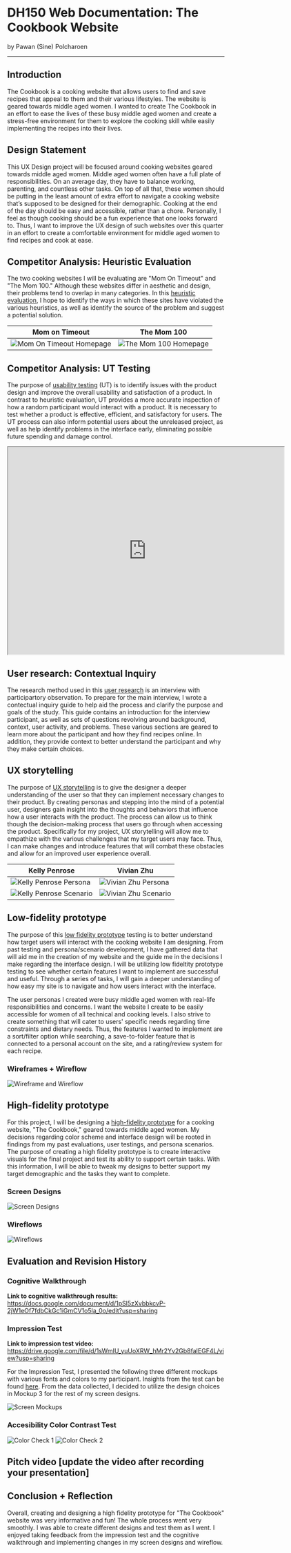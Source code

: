 # DH150 Web Documentation: The Cookbook Website
by Pawan (Sine) Polcharoen

---

## Introduction
The Cookbook is a cooking website that allows users to find and save recipes that appeal to them and their various lifestyles. The website is geared towards middle aged women. I wanted to create The Cookbook in an effort to ease the lives of these busy middle aged women and create a stress-free environment for them to explore the cooking skill while easily implementing the recipes into their lives.

## Design Statement
This UX Design project will be focused around cooking websites geared towards middle aged women. Middle aged women often have a full plate of responsibilities. On an average day, they have to balance working, parenting, and countless other tasks. On top of all that, these women should be putting in the least amount of extra effort to navigate a cooking website that’s supposed to be designed for their demographic. Cooking at the end of the day should be easy and accessible, rather than a chore. Personally, I feel as though cooking should be a fun experience that one looks forward to. Thus, I want to improve the UX design of such websites over this quarter in an effort to create a comfortable environment for middle aged women to find recipes and cook at ease.

## Competitor Analysis: Heuristic Evaluation
The two cooking websites I will be evaluating are "Mom On Timeout" and "The Mom 100." Although these websites differ in aesthetic and design, their problems tend to overlap in many categories. In this [heuristic evaluation](https://github.com/spolcharoen/DH150-PawanPolcharoen), I hope to identify the ways in which these sites have violated the various heuristics, as well as identify the source of the problem and suggest a potential solution. 

Mom on Timeout | The Mom 100
------------ | -------------
![Mom On Timeout Homepage](../website1.png) | ![The Mom 100 Homepage](../website2.png)

## Competitor Analysis: UT Testing
The purpose of [usability testing](https://github.com/spolcharoen/DH150-PawanPolcharoen/tree/main/Assignment2) (UT) is to identify issues with the product design and improve the overall usability and satisfaction of a product. In contrast to heuristic evaluation, UT provides a more accurate inspection of how a random participant would interact with a product. It is necessary to test whether a product is effective, efficient, and satisfactory for users. The UT process can also inform potential users about the unreleased project, as well as help identify problems in the interface early, eliminating possible future spending and damage control.

<iframe src="https://drive.google.com/file/d/1CsEw-kOSkRd8WgQfCtnYe3IyIFX3RVCZ/preview" width="640" height="480"></iframe>

## User research: Contextual Inquiry
The research method used in this [user research](https://github.com/spolcharoen/DH150-PawanPolcharoen/tree/main/Assignment4) is an interview with participartory observation. To prepare for the main interview, I wrote a contectual inquiry guide to help aid the process and clarify the purpose and goals of the study. This guide contains an introduction for the interview participant, as well as sets of questions revolving around background, context, user activity, and problems. These various sections are geared to learn more about the participant and how they find recipes online. In addition, they provide context to better understand the participant and why they make certain choices.

## UX storytelling
The purpose of [UX storytelling](https://github.com/spolcharoen/DH150-PawanPolcharoen/tree/main/Assignment5) is to give the designer a deeper understanding of the user so that they can implement necessary changes to their product. By creating personas and stepping into the mind of a potential user, designers gain insight into the thoughts and behaviors that influence how a user interacts with the product. The process can allow us to think though the decision-making process that users go through when accessing the product. Specifically for my project, UX storytelling will allow me to empathize with the various challenges that my target users may face. Thus, I can make changes and introduce features that will combat these obstacles and allow for an improved user experience overall.

Kelly Penrose | Vivian Zhu
------------ | -------------
![Kelly Penrose Persona](../kellypersona.png) | ![Vivian Zhu Persona](../vivianzhu.png)
![Kelly Penrose Scenario](../kellyscenario.png) | ![Vivian Zhu Scenario](../vivianscenario.png)

## Low-fidelity prototype
The purpose of this [low fidelity prototype](https://github.com/spolcharoen/DH150-PawanPolcharoen/tree/main/Assignment6) testing is to better understand how target users will interact with the cooking website I am designing. From past testing and persona/scenario development, I have gathered data that will aid me in the creation of my website and the guide me in the decisions I make regarding the interface design. I will be utilizing low fideltity prototype testing to see whether certain features I want to implement are successful and useful. Through a series of tasks, I will gain a deeper understanding of how easy my site is to navigate and how users interact with the interface.

The user personas I created were busy middle aged women with real-life responsibilities and concerns. I want the website I create to be easily accessible for women of all technical and cooking levels. I also strive to create something that will cater to users' specific needs regarding time constraints and dietary needs. Thus, the features I wanted to implement are a sort/filter option while searching, a save-to-folder feature that is connected to a personal account on the site, and a rating/review system for each recipe.

### Wireframes + Wireflow
![Wireframe and Wireflow](../wireframe.png)

## High-fidelity prototype
For this project, I will be designing a [high-fidelity prototype](https://github.com/spolcharoen/DH150-PawanPolcharoen/tree/main/Assignment7) for a cooking website, "The Cookbook," geared towards middle aged women. My decisions regarding color scheme and interface design will be rooted in findings from my past evaluations, user testings, and persona scenarios. The purpose of creating a high fidelity prototype is to create interactive visuals for the final project and test its ability to support certain tasks. With this information, I will be able to tweak my designs to better support my target demographic and the tasks they want to complete. 

### Screen Designs
![Screen Designs](../hifiscreendesigns.png)

### Wireflows
![Wireflows](../hifiwireflows.png)

## Evaluation and Revision History 
### Cognitive Walkthrough
**Link to cognitive walkthrough results:** https://docs.google.com/document/d/1pSl5zXvbbkcvP-2jW1eOf7fdbCkGc1iGmCV1o5la_0o/edit?usp=sharing

### Impression Test
**Link to impression test video:** https://drive.google.com/file/d/1sWmIU_yuUoXRW_hMr2Yv2Gb8faIEGF4L/view?usp=sharing

For the Impression Test, I presented the following three different mockups with various fonts and colors to my participant. Insights from the test can be found [here](https://github.com/spolcharoen/DH150-PawanPolcharoen/blob/main/Assignment7/README.md). From the data collected, I decided to utilize the design choices in Mockup 3 for the rest of my screen designs.

![Screen Mockups](../screenmockups.png)

### Accesibility Color Contrast Test
![Color Check 1](../colortest1.png)
![Color Check 2](../colortest2.png)

## Pitch video [update the video after recording your presentation]

## Conclusion + Reflection
Overall, creating and designing a high fidelity prototype for "The Cookbook" website was very informative and fun! The whole process went very smoothly. I was able to create different designs and test them as I went. I enjoyed taking feedback from the impression test and the cognitive walkthrough and implementing changes in my screen designs and wireflow.
